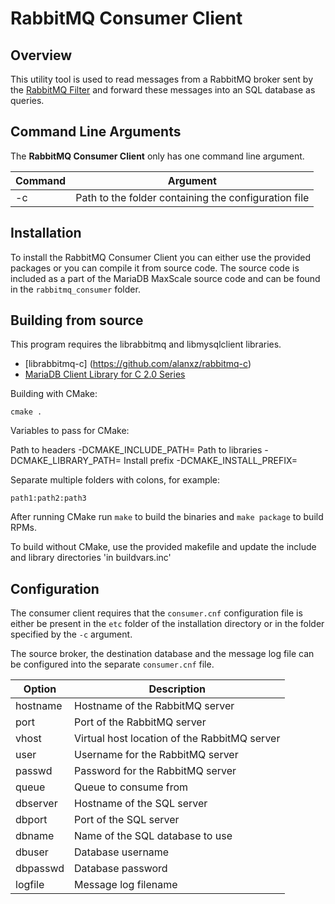 # RabbitMQ Consumer Client

## Overview

This utility tool is used to read messages from a RabbitMQ broker sent by the
[RabbitMQ Filter](RabbitMQ-Filter.md) and forward these messages into an
SQL database as queries.

## Command Line Arguments

The **RabbitMQ Consumer Client** only has one command line argument.

| Command | Argument                                        |
|---------|-------------------------------------------------|
| -c | Path to the folder containing the configuration file |

## Installation

To install the RabbitMQ Consumer Client you can either use the provided packages
or you can compile it from source code. The source code is included as a part of the
MariaDB MaxScale source code and can be found in the `rabbitmq_consumer` folder.

## Building from source

This program requires the librabbitmq and libmysqlclient libraries.

* [librabbitmq-c] (https://github.com/alanxz/rabbitmq-c)
* [MariaDB Client Library for C 2.0 Series](https://mariadb.com/kb/en/mariadb/client-libraries/client-library-for-c/)

Building with CMake:

```
cmake .
```

Variables to pass for CMake:

Path to headers		-DCMAKE_INCLUDE_PATH=<path to headers>
Path to libraries	-DCMAKE_LIBRARY_PATH=<path to libraries>
Install prefix		-DCMAKE_INSTALL_PREFIX=<prefix>


Separate multiple folders with colons, for example:
```
path1:path2:path3
```

After running CMake run `make` to build the binaries and `make package` to build RPMs.

To build without CMake, use the provided makefile and update the
include and library directories 'in buildvars.inc'

## Configuration

The consumer client requires that the `consumer.cnf` configuration file is either
be present in the `etc` folder of the installation directory or in the folder
specified by the `-c` argument.

The source broker, the destination database and the message log file can be
configured into the separate `consumer.cnf` file.

| Option     | Description                                 |
|-----------|---------------------------------------------|
| hostname	| Hostname of the RabbitMQ server              |
| port		| Port of the RabbitMQ server                  |
| vhost		| Virtual host location of the RabbitMQ server |
| user		| Username for the RabbitMQ server             |
| passwd	| Password for the RabbitMQ server             |
| queue		| Queue to consume from                        |
| dbserver	| Hostname of the SQL server                   |
| dbport	| Port of the SQL server                       |
| dbname	| Name of the SQL database to use              |
| dbuser	| Database username                            |
| dbpasswd	| Database password                            |
| logfile	| Message log filename                         |
